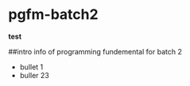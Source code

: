 # pgfm-batch2


**test**

##intro
info of programming fundemental for batch 2

- bullet 1
- buller 23


